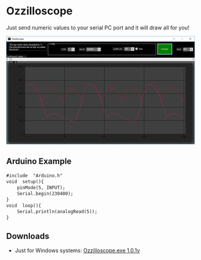 # Ozzilloscope

Just send numeric values to your serial PC port and it will draw all for you!

![Oscilloscope](https://github.com/hlavrencic/ozzilloscope/raw/master/Ozzilloscope.gif)

## Arduino Example


    #include  "Arduino.h"
	void  setup(){
		pinMode(5, INPUT);
		Serial.begin(230400);
	}
	void  loop(){
		Serial.println(analogRead(5));
	}
    

## Downloads

- Just for Windows systems: [Ozzilloscope.exe 1.0.1v](https://github.com/hlavrencic/ozzilloscope/raw/master/Ozzilloscope.exe)
 
